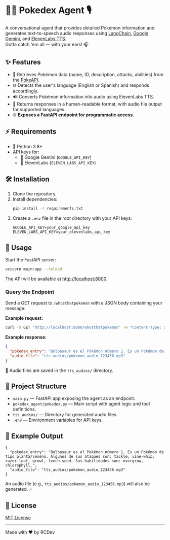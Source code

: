 # 🧑‍💻 Pokedex Agent 🎙️

A conversational agent that provides detailed Pokémon information and generates text-to-speech audio responses using [LangChain](https://python.langchain.com/), [Google Gemini](https://ai.google.dev/gemini-api/docs/get-started), and [ElevenLabs TTS](https://elevenlabs.io/).  
Gotta catch 'em all — with your ears! 🎧

## ✨ Features

- 🔎 Retrieves Pokémon data (name, ID, description, attacks, abilities) from the [PokeAPI](https://pokeapi.co/).
- 🌐 Detects the user's language (English or Spanish) and responds accordingly.
- 🔊 Converts Pokémon information into audio using ElevenLabs TTS.
- 📝 Returns responses in a human-readable format, with audio file output for supported languages.
- 🌐 **Exposes a FastAPI endpoint for programmatic access.**

## ⚡ Requirements

- 🐍 Python 3.8+
- API keys for:
  - 🔑 Google Gemini (`GOOGLE_API_KEY`)
  - 🔑 ElevenLabs (`ELEVEN_LABS_API_KEY`)

## 🛠️ Installation

1. Clone the repository.
2. Install dependencies:
    ```sh
    pip install -r requirements.txt
    ```
3. Create a `.env` file in the root directory with your API keys:
    ```
    GOOGLE_API_KEY=your_google_api_key
    ELEVEN_LABS_API_KEY=your_elevenlabs_api_key
    ```

## 🚀 Usage

Start the FastAPI server:

```sh
uvicorn main:app --reload
```

The API will be available at [http://localhost:8000](http://localhost:8000).

### Query the Endpoint

Send a GET request to `/whosthatpokemon` with a JSON body containing your message:

**Example request:**
```sh
curl -X GET "http://localhost:8000/whosthatpokemon" -H "Content-Type: application/json" -d '{"message": "que es un bulbasaur?"}'
```

**Example response:**
```json
{
  "pokedex_entry": "Bulbasaur es el Pokémon número 1. Es un Pokémon de tipo planta/veneno. Algunos de sus ataques son: tackle, vine-whip, razor-leaf, growl, leech-seed. Sus habilidades son: overgrow, chlorophyll.",
  "audio_file": "tts_audios/pokemon_audio_123456.mp3"
}
```

🎵 Audio files are saved in the `tts_audios/` directory.

## 📁 Project Structure

- `main.py` — FastAPI app exposing the agent as an endpoint.
- `pokedex_agent/pokedex.py` — Main script with agent logic and tool definitions.
- `tts_audios/` — Directory for generated audio files.
- `.env` — Environment variables for API keys.

## 🧩 Example Output

```
{
  "pokedex_entry": "Bulbasaur es el Pokémon número 1. Es un Pokémon de tipo planta/veneno. Algunos de sus ataques son: tackle, vine-whip, razor-leaf, growl, leech-seed. Sus habilidades son: overgrow, chlorophyll.",
  "audio_file": "tts_audios/pokemon_audio_123456.mp3"
}
```

An audio file (e.g., `tts_audios/pokemon_audio_123456.mp3`) will also be generated. 🎶

## 📜 License

[MIT License](LICENSE)

---

Made with ❤️ by RCDev